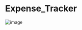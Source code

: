 # Expense_Tracker

![image](https://user-images.githubusercontent.com/79836871/198699342-1ed3fa2a-30e0-4f10-a558-c21fe7d490f5.png)
